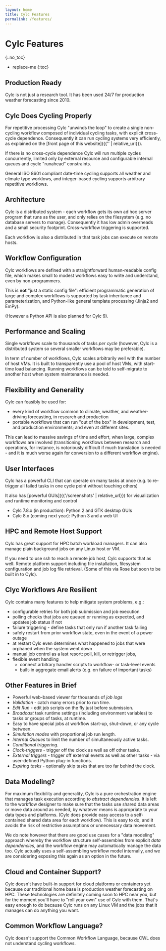 ```yaml
---
layout: home
title: Cylc Features
permalink: /features/
---
```

# Cylc Features
{:.no_toc}

* replace-me
{:toc}

## Production Ready

Cylc is not just a research tool. It has been used 24/7 for production weather
forecasting since 2010.

## Cylc Does Cycling Properly

For repetitive processing Cylc "unwinds the loop" to create a single
non-cycling workflow composed of individual cycling tasks, with explicit
cross-cycle dependence. Consequently it can run cycling systems very
efficiently, as explained on the [front page of this website]({{'' |
relative_url}}).

If there is no cross-cycle dependence Cylc will run multiple cycles
concurrently, limited only by external resource and configurable internal
queues and cycle "runahead" constraints.

General ISO 8601 compliant date-time cycling supports all weather and climate
type worklows, and integer-based cycling supports arbitrary repetitive
workflows.

## Architecture

Cylc is a distributed system - each workflow gets its own ad hoc server
program that runs as the user, and only relies on the filesystem (e.g. no
database servers to manage). Consequently it has low admin overheads and a
small security footprint. Cross-workflow triggering is supported.

Each workflow is also a distributed in that task jobs can execute on remote
hosts.

## Workflow Configuration 

Cylc workflows are defined with a straightforward human-readable config file,
which makes small to modest workflows easy to write and understand, even by
non-programmers.

This is **not** "just a static config file": efficient programmatic
generation of large and complex workflows is supported by task inheritance and
parameterization, and Python-like general template processing (Jinja2 and
EmPy).

(However a Python API is also planned for Cylc 9).

## Performance and Scaling

Single workflows scale to thousands of tasks <i>per cycle</i> (however,
Cylc is a distributed system so several smaller workflows may be preferable).

In term of number of workflows, Cylc scales arbitrarily well with the number of
host VMs. It is built to transparently use a pool of host VMs, with start-time
load balancing. Running workflows can be told to self-migrate to another host
when system maintenance is needed.

## Flexibility and Generality

Cylc can feasibly be used for:
- every kind of workflow common to climate, weather, and weather-driving
  forecasting, in research and production
- portable workflows that can run "out of the box" in development, test, and
  production environments; and even at different sites.
  
This can lead to massive savings of time and effort, when large, complex
workflows are involved (transitioning workflows between research and operations,
for instance, is notoriously difficult if much translation is needed - and it
is much worse again for conversion to a different workflow engine).

## User Interfaces

Cylc has a powerful CLI that can operate on many tasks at once (e.g. to
re-trigger all failed tasks in one cycle point without touching others)

It also has [powerful GUIs]({{'/screenshots' | relative_url}}) for
visualization and runtime monitoring and control
- Cylc 7.8.x (in production): Python 2 and GTK desktop GUIs
- Cylc 8.x (coming next year): Python 3 and a web UI

## HPC and Remote Host Support


Cylc has great support for HPC batch workload managers. It can also manage
plain background jobs on any Linux host or VM.

If you need to use ssh to reach a remote job host, Cylc supports that as well.
Remote platform support including file installation, filesystem configuration
and job log file retrieval. (Some of this via Rose but soon to be built in to Cylc).

## Clyc Workflows Are Resilient 

Cylc contains many features to help mitigate system problems, e.g.:
- configurable retries for both job submission and job execution
- polling checks that jobs are queued or running as expected, and updates job
  status if not
- failure triggering - define tasks that only run if another task failing
- safely restart from prior workflow state, even in the event of a power outage
- at restart Cylc even determines what happened to jobs that were orphaned
    when the system went down
- manual job control as a last resort: poll, kill, or retrigger jobs, 
- flexible event handling
  - connect arbitrary handler scripts to workflow- or task-level events
  - built-in aggregate email alerts (e.g. on failure of important tasks)

## Other Features in Brief

* Powerful web-based viewer for thousands of *job logs*
* *Validation* - catch many errors prior to run time.
* *Edit Run* - edit job scripts on the fly just before submission.
* *Broadcast* task runtime settings (including environment variables) to
  tasks or groups of tasks, at runtime.
* Easy to have special jobs at workflow start-up, shut-down, or any cycle between.
* *Simulation modes* with proportional job run length.
* *Internal Queues* to limit the number of simultaneously active tasks.
* *Conditional triggering*.
* *Clock-triggers* - trigger off the clock as well as off other tasks.
* *External triggers* - trigger off external events as well as other tasks - via
  user-defined Python plug-in functions.
* *Expiring tasks* - optionally skip tasks that are too far behind the clock.

## Data Modeling?

For maximum flexibility and generality, Cylc is a pure orchestration engine
that manages task execution according to *abstract dependencies*. It is left to
the workflow designer to make sure that the tasks use shared data areas or move
data around as needed, by whatever means is appropriate to your data types and
platforms. (Cylc does provide easy access to a self-contained shared data area
for each workflow). This is easy to do, and it avoids the risk of restrictive
assumptions or unnecessary data movement.

We do note however that there are good use cases for a "data modeling" approach
whereby the workflow structure self-assembles from explicit *data
dependencies*, and the workflow engine may automatically manage the data too.
Cylc actually uses a self-assembling workflow model internally, and we are
considering exposing this again as an option in the future.

## Cloud and Container Support?

Cylc doesn't have built-in support for cloud platforms or containers yet
because our traditional home base is production weather forecasting on HPC.
These technologies are definitely coming soon to HPC near you, but for the
moment you'll have to "roll your own" use of Cylc with them. That's easy enough
to do because Cylc runs on any Linux VM and the jobs that it manages can do
anything you want.

## Common Workflow Language?

Cylc doesn't support the Common Workflow Language, because CWL does not
understand cycling workflows.
